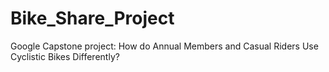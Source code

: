# Bike_Share_Project
Google Capstone project: How do Annual Members and Casual Riders Use Cyclistic Bikes Differently?
